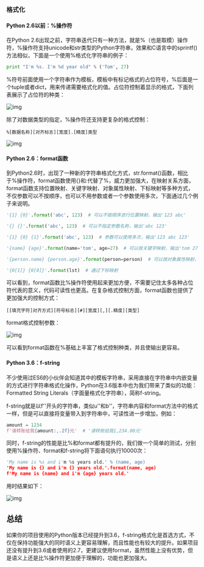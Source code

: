 ### 格式化

#### Python 2.6以前：%操作符

在Python 2.6出现之前，字符串迭代只有一种方法，就是%（也是取模）操作符，%操作符支持unicode和str类型的Python字符串，效果和C语言中的sprintf()方法相似，下面是一个使用%格式化字符串的例子：

```python
print "I'm %s. I'm %d year old" % ('Tom', 27)
```

%符号前面使用一个字符串作为模板，模板中有标记格式的占位符号，%后面是一个tuple或者dict，用来传递需要格式化的值。占位符控制着显示的格式，下面列表展示了占位符的种类：

![img](../imgs/v2-f89b8d411d98244f52a5fdc452e41a41_1440w.jpg)

除了对数据类型的指定，%操作符还支持更复杂的格式控制：

```text
%[数据名称][对齐标志][宽度].[精度]类型
```

![img](../imgs/v2-2a0bf9157e7c09926093f91636d91177_1440w.jpg)

#### Python 2.6：format函数

到Python2.6时，出现了一种新的字符串格式化方式，str.format()函数，相比于%操作符，format函数使用{}和:代替了%，威力更加强大，在映射关系方面，format函数支持位置映射、关键字映射、对象属性映射、下标映射等多种方式，不仅参数可以不按顺序，也可以不用参数或者一个参数使用多次，下面通过几个例子来说明。

```python
'{1} {0}'.format('abc', 123)  # 可以不按顺序进行位置映射，输出'123 abc'

'{} {}'.format('abc', 123)  # 可以不指定参数名称，输出'abc 123'

'{1} {0} {1}'.format('abc', 123)  # 参数可以使用多次，输出'123 abc 123'

'{name} {age}'.format(name='tom', age=27)  # 可以按关键字映射，输出'tom 27'

'{person.name} {person.age}'.format(person=person)  # 可以按对象属性映射，输出'tom 27'

'{0[1]} {0[0]}'.format(lst)  # 通过下标映射
```

可以看到，format函数比%操作符使用起来更加方便，不需要记住太多各种占位符代表的意义，代码可读性也更高。在复杂格式控制方面，format函数也提供了更加强大的控制方式：

```text
[[填充字符]对齐方式][符号标志][#][宽度][,][.精度][类型]
```

format格式控制参数：

![img](../imgs/v2-0340c7e376d8215515f33c1c05c388f0_1440w.jpg)

可以看到format函数在%基础上丰富了格式控制种类，并且使输出更容易。

#### Python 3.6：f-string

不少使用过ES6的小伙伴会知道其中的模板字符串，采用直接在字符串中内嵌变量的方式进行字符串格式化操作，Python在3.6版本中也为我们带来了类似的功能：Formatted String Literals（字面量格式化字符串），简称f-string。

f-string就是以f''开头的字符串，类似u''和b''，字符串内容和format方法中的格式一样，但是可以直接将变量带入到字符串中，可读性进一步增加，例如：

```python
amount = 1234
f'请转账给我{amount:,.2f}元'  # '请转账给我1,234.00元'
```

同时，f-string的性能是比%和format都有提升的，我们做一个简单的测试，分别使用%操作符、format和f-string将下面语句执行10000次：

```python
'My name is %s and i'm %s years old.' % (name, age)
'My name is {} and i'm {} years old.'.format(name, age)
f'My name is {name} and i'm {age} years old.'
```

用时结果如下：



![img](../imgs/v2-03f8eeb2b97168e7b84762d2c0c2f393_1440w.jpg)

## 总结

如果你的项目使用的Python版本已经提升到3.6，f-string格式化是首选方式，不仅在保持功能强大的同时语义上更容易理解，而且性能也有较大的提升。如果项目还没有提升到3.6或者使用的2.7，更建议使用format，虽然性能上没有优势，但是语义上还是比%操作符更加便于理解的，功能也更加强大。

